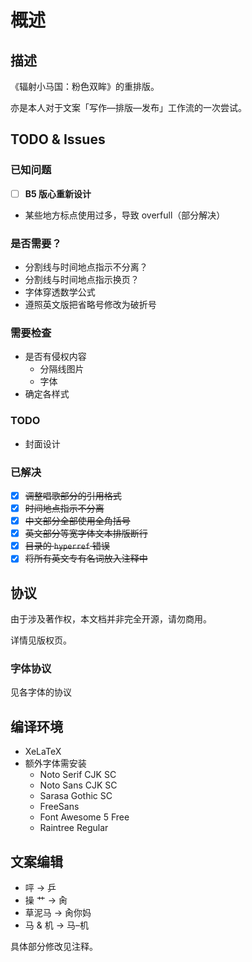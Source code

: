 # 概述

## 描述

《辐射小马国：粉色双眸》的重排版。

亦是本人对于文案「写作—排版—发布」工作流的一次尝试。

## TODO & Issues

### 已知问题

- [ ] **B5 版心重新设计**
- 某些地方标点使用过多，导致 overfull（部分解决）

### 是否需要？

- 分割线与时间地点指示不分离？
- 分割线与时间地点指示换页？
- 字体穿透数学公式
- 遵照英文版把省略号修改为破折号

### 需要检查

- 是否有侵权内容
    - 分隔线图片
    - 字体
- 确定各样式


### TODO

- 封面设计

### 已解决

- [X] ~~调整唱歌部分的引用格式~~ 
- [X] ~~时间地点指示不分离~~
- [X] ~~中文部分全部使用全角括号~~
- [X] ~~英文部分等宽字体文本排版断行~~
- [X] ~~目录的 `hyperref` 错误~~
- [X] ~~将所有英文专有名词放入注释中~~

## 协议

由于涉及著作权，本文档并非完全开源，请勿商用。

详情见版权页。

### 字体协议

见各字体的协议

## 编译环境

- XeLaTeX
- 额外字体需安装
    - Noto Serif CJK SC
    - Noto Sans CJK SC
    - Sarasa Gothic SC
    - FreeSans
    - Font Awesome 5 Free
    - Raintree Regular

## 文案编辑

- 呯 -> 乒
- 操 艹 -> 肏
- 草泥马 -> 肏你妈
- 马 & 机 -> 马–机

具体部分修改见注释。



